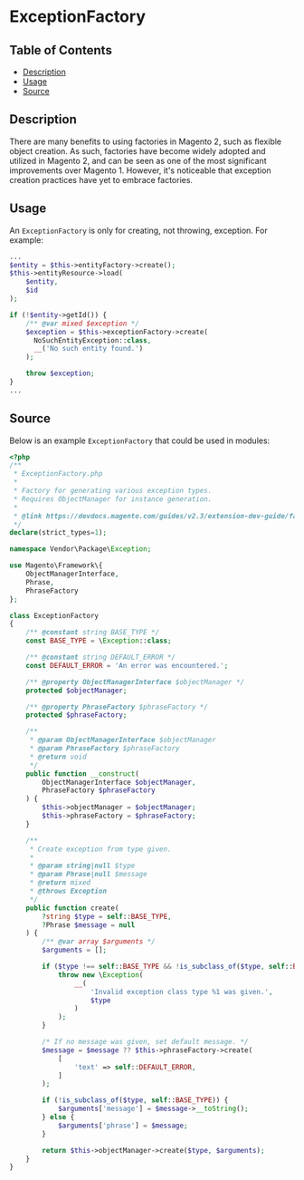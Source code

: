 # ExceptionFactory

## Table of Contents

- [Description](#description)
- [Usage](#usage)
- [Source](#source)

## Description

There are many benefits to using factories in Magento 2, such as flexible object
creation. As such, factories have become widely adopted and utilized in Magento 2,
and can be seen as one of the most significant improvements over Magento 1. However,
it's noticeable that exception creation practices have yet to embrace factories.

## Usage

An `ExceptionFactory` is only for creating, not throwing, exception. For example:

```php
...
$entity = $this->entityFactory->create();
$this->entityResource->load(
    $entity,
    $id
);

if (!$entity->getId()) {
    /** @var mixed $exception */
    $exception = $this->exceptionFactory->create(
      NoSuchEntityException::class,
      __('No such entity found.')
    );

    throw $exception;
}
...
```

## Source

Below is an example `ExceptionFactory` that could be used in modules:

```php
<?php
/**
 * ExceptionFactory.php
 *
 * Factory for generating various exception types.
 * Requires ObjectManager for instance generation.
 *
 * @link https://devdocs.magento.com/guides/v2.3/extension-dev-guide/factories.html
 */
declare(strict_types=1);

namespace Vendor\Package\Exception;

use Magento\Framework\{
    ObjectManagerInterface,
    Phrase,
    PhraseFactory
};

class ExceptionFactory
{
    /** @constant string BASE_TYPE */
    const BASE_TYPE = \Exception::class;

    /** @constant string DEFAULT_ERROR */
    const DEFAULT_ERROR = 'An error was encountered.';

    /** @property ObjectManagerInterface $objectManager */
    protected $objectManager;

    /** @property PhraseFactory $phraseFactory */
    protected $phraseFactory;

    /**
     * @param ObjectManagerInterface $objectManager
     * @param PhraseFactory $phraseFactory
     * @return void
     */
    public function __construct(
        ObjectManagerInterface $objectManager,
        PhraseFactory $phraseFactory
    ) {
        $this->objectManager = $objectManager;
        $this->phraseFactory = $phraseFactory;
    }

    /**
     * Create exception from type given.
     *
     * @param string|null $type
     * @param Phrase|null $message
     * @return mixed
     * @throws Exception
     */
    public function create(
        ?string $type = self::BASE_TYPE,
        ?Phrase $message = null
    ) {
        /** @var array $arguments */
        $arguments = [];

        if ($type !== self::BASE_TYPE && !is_subclass_of($type, self::BASE_TYPE)) {
            throw new \Exception(
                __(
                    'Invalid exception class type %1 was given.',
                    $type
                )
            );
        }

        /* If no message was given, set default message. */
        $message = $message ?? $this->phraseFactory->create(
            [
                'text' => self::DEFAULT_ERROR,
            ]
        );

        if (!is_subclass_of($type, self::BASE_TYPE)) {
            $arguments['message'] = $message->__toString();
        } else {
            $arguments['phrase'] = $message;
        }

        return $this->objectManager->create($type, $arguments);
    }
}
```
